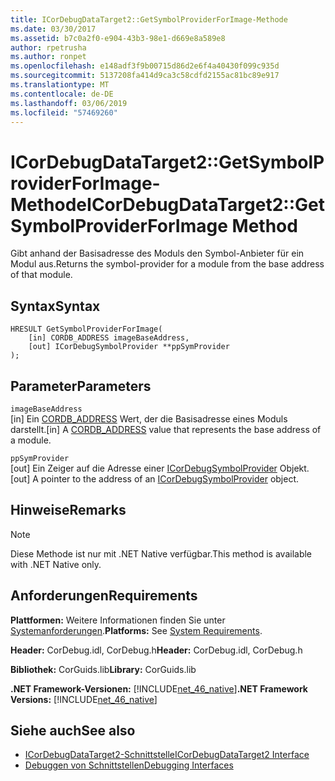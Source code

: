 ```yaml
---
title: ICorDebugDataTarget2::GetSymbolProviderForImage-Methode
ms.date: 03/30/2017
ms.assetid: b7c0a2f0-e904-43b3-98e1-d669e8a589e8
author: rpetrusha
ms.author: ronpet
ms.openlocfilehash: e148adf3f9b00715d86d2e6f4a40430f099c935d
ms.sourcegitcommit: 5137208fa414d9ca3c58cdfd2155ac81bc89e917
ms.translationtype: MT
ms.contentlocale: de-DE
ms.lasthandoff: 03/06/2019
ms.locfileid: "57469260"
---
```

# <a name="icordebugdatatarget2getsymbolproviderforimage-method"></a><span data-ttu-id="8a2f8-102">ICorDebugDataTarget2::GetSymbolProviderForImage-Methode</span><span class="sxs-lookup"><span data-stu-id="8a2f8-102">ICorDebugDataTarget2::GetSymbolProviderForImage Method</span></span>
<span data-ttu-id="8a2f8-103">Gibt anhand der Basisadresse des Moduls den Symbol-Anbieter für ein Modul aus.</span><span class="sxs-lookup"><span data-stu-id="8a2f8-103">Returns the symbol-provider for a module from the base address of that module.</span></span>  
  
## <a name="syntax"></a><span data-ttu-id="8a2f8-104">Syntax</span><span class="sxs-lookup"><span data-stu-id="8a2f8-104">Syntax</span></span>  
  
```  
HRESULT GetSymbolProviderForImage(  
    [in] CORDB_ADDRESS imageBaseAddress,   
    [out] ICorDebugSymbolProvider **ppSymProvider  
);  
```  
  
## <a name="parameters"></a><span data-ttu-id="8a2f8-105">Parameter</span><span class="sxs-lookup"><span data-stu-id="8a2f8-105">Parameters</span></span>  
 `imageBaseAddress`  
 <span data-ttu-id="8a2f8-106">[in] Ein [CORDB_ADDRESS](../../../../docs/framework/unmanaged-api/common-data-types-unmanaged-api-reference.md) Wert, der die Basisadresse eines Moduls darstellt.</span><span class="sxs-lookup"><span data-stu-id="8a2f8-106">[in] A [CORDB_ADDRESS](../../../../docs/framework/unmanaged-api/common-data-types-unmanaged-api-reference.md) value that represents the base address of a module.</span></span>  
  
 `ppSymProvider`  
 <span data-ttu-id="8a2f8-107">[out] Ein Zeiger auf die Adresse einer [ICorDebugSymbolProvider](../../../../docs/framework/unmanaged-api/debugging/icordebugsymbolprovider-interface.md) Objekt.</span><span class="sxs-lookup"><span data-stu-id="8a2f8-107">[out] A pointer to the address of an [ICorDebugSymbolProvider](../../../../docs/framework/unmanaged-api/debugging/icordebugsymbolprovider-interface.md) object.</span></span>  
  
## <a name="remarks"></a><span data-ttu-id="8a2f8-108">Hinweise</span><span class="sxs-lookup"><span data-stu-id="8a2f8-108">Remarks</span></span>  
  
> [!NOTE]
>  <span data-ttu-id="8a2f8-109">Diese Methode ist nur mit .NET Native verfügbar.</span><span class="sxs-lookup"><span data-stu-id="8a2f8-109">This method is available with .NET Native only.</span></span>  
  
## <a name="requirements"></a><span data-ttu-id="8a2f8-110">Anforderungen</span><span class="sxs-lookup"><span data-stu-id="8a2f8-110">Requirements</span></span>  
 <span data-ttu-id="8a2f8-111">**Plattformen:** Weitere Informationen finden Sie unter [Systemanforderungen](../../../../docs/framework/get-started/system-requirements.md).</span><span class="sxs-lookup"><span data-stu-id="8a2f8-111">**Platforms:** See [System Requirements](../../../../docs/framework/get-started/system-requirements.md).</span></span>  
  
 <span data-ttu-id="8a2f8-112">**Header:** CorDebug.idl, CorDebug.h</span><span class="sxs-lookup"><span data-stu-id="8a2f8-112">**Header:** CorDebug.idl, CorDebug.h</span></span>  
  
 <span data-ttu-id="8a2f8-113">**Bibliothek:** CorGuids.lib</span><span class="sxs-lookup"><span data-stu-id="8a2f8-113">**Library:** CorGuids.lib</span></span>  
  
 <span data-ttu-id="8a2f8-114">**.NET Framework-Versionen:** [!INCLUDE[net_46_native](../../../../includes/net-46-native-md.md)]</span><span class="sxs-lookup"><span data-stu-id="8a2f8-114">**.NET Framework Versions:** [!INCLUDE[net_46_native](../../../../includes/net-46-native-md.md)]</span></span>  
  
## <a name="see-also"></a><span data-ttu-id="8a2f8-115">Siehe auch</span><span class="sxs-lookup"><span data-stu-id="8a2f8-115">See also</span></span>
- [<span data-ttu-id="8a2f8-116">ICorDebugDataTarget2-Schnittstelle</span><span class="sxs-lookup"><span data-stu-id="8a2f8-116">ICorDebugDataTarget2 Interface</span></span>](../../../../docs/framework/unmanaged-api/debugging/icordebugdatatarget2-interface.md)
- [<span data-ttu-id="8a2f8-117">Debuggen von Schnittstellen</span><span class="sxs-lookup"><span data-stu-id="8a2f8-117">Debugging Interfaces</span></span>](../../../../docs/framework/unmanaged-api/debugging/debugging-interfaces.md)
